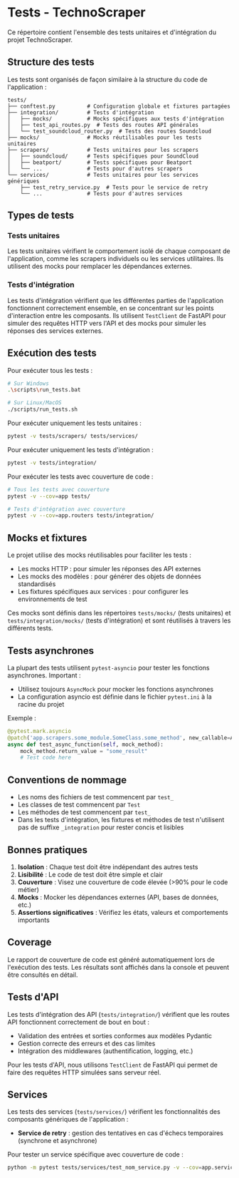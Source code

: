 # Tests - TechnoScraper

Ce répertoire contient l'ensemble des tests unitaires et d'intégration du projet TechnoScraper.

## Structure des tests

Les tests sont organisés de façon similaire à la structure du code de l'application :

```
tests/
├── conftest.py          # Configuration globale et fixtures partagées
├── integration/         # Tests d'intégration
│   ├── mocks/           # Mocks spécifiques aux tests d'intégration
│   ├── test_api_routes.py  # Tests des routes API générales
│   └── test_soundcloud_router.py  # Tests des routes Soundcloud
├── mocks/               # Mocks réutilisables pour les tests unitaires
├── scrapers/            # Tests unitaires pour les scrapers
│   ├── soundcloud/      # Tests spécifiques pour SoundCloud
│   ├── beatport/        # Tests spécifiques pour Beatport 
│   └── ...              # Tests pour d'autres scrapers
└── services/            # Tests unitaires pour les services génériques
    ├── test_retry_service.py  # Tests pour le service de retry
    └── ...              # Tests pour d'autres services
```

## Types de tests

### Tests unitaires

Les tests unitaires vérifient le comportement isolé de chaque composant de l'application, comme les scrapers individuels ou les services utilitaires. Ils utilisent des mocks pour remplacer les dépendances externes.

### Tests d'intégration

Les tests d'intégration vérifient que les différentes parties de l'application fonctionnent correctement ensemble, en se concentrant sur les points d'interaction entre les composants. Ils utilisent `TestClient` de FastAPI pour simuler des requêtes HTTP vers l'API et des mocks pour simuler les réponses des services externes.

## Exécution des tests

Pour exécuter tous les tests :

```bash
# Sur Windows
.\scripts\run_tests.bat

# Sur Linux/MacOS
./scripts/run_tests.sh
```

Pour exécuter uniquement les tests unitaires :

```bash
pytest -v tests/scrapers/ tests/services/
```

Pour exécuter uniquement les tests d'intégration :

```bash
pytest -v tests/integration/
```

Pour exécuter les tests avec couverture de code :

```bash
# Tous les tests avec couverture
pytest -v --cov=app tests/

# Tests d'intégration avec couverture
pytest -v --cov=app.routers tests/integration/
```

## Mocks et fixtures

Le projet utilise des mocks réutilisables pour faciliter les tests :

- Les mocks HTTP : pour simuler les réponses des API externes
- Les mocks des modèles : pour générer des objets de données standardisés
- Les fixtures spécifiques aux services : pour configurer les environnements de test

Ces mocks sont définis dans les répertoires `tests/mocks/` (tests unitaires) et `tests/integration/mocks/` (tests d'intégration) et sont réutilisés à travers les différents tests.

## Tests asynchrones

La plupart des tests utilisent `pytest-asyncio` pour tester les fonctions asynchrones.
Important : 
- Utilisez toujours `AsyncMock` pour mocker les fonctions asynchrones
- La configuration asyncio est définie dans le fichier `pytest.ini` à la racine du projet

Exemple :
```python
@pytest.mark.asyncio
@patch('app.scrapers.some_module.SomeClass.some_method', new_callable=AsyncMock)
async def test_async_function(self, mock_method):
    mock_method.return_value = "some_result"
    # Test code here
```

## Conventions de nommage

- Les noms des fichiers de test commencent par `test_`
- Les classes de test commencent par `Test`
- Les méthodes de test commencent par `test_`
- Dans les tests d'intégration, les fixtures et méthodes de test n'utilisent pas de suffixe `_integration` pour rester concis et lisibles

## Bonnes pratiques

1. **Isolation** : Chaque test doit être indépendant des autres tests
2. **Lisibilité** : Le code de test doit être simple et clair
3. **Couverture** : Visez une couverture de code élevée (>90% pour le code métier)
4. **Mocks** : Mocker les dépendances externes (API, bases de données, etc.)
5. **Assertions significatives** : Vérifiez les états, valeurs et comportements importants

## Coverage

Le rapport de couverture de code est généré automatiquement lors de l'exécution des tests. 
Les résultats sont affichés dans la console et peuvent être consultés en détail.

## Tests d'API

Les tests d'intégration des API (`tests/integration/`) vérifient que les routes API fonctionnent correctement de bout en bout :

- Validation des entrées et sorties conformes aux modèles Pydantic
- Gestion correcte des erreurs et des cas limites
- Intégration des middlewares (authentification, logging, etc.)

Pour les tests d'API, nous utilisons `TestClient` de FastAPI qui permet de faire des requêtes HTTP simulées sans serveur réel.

## Services

Les tests des services (`tests/services/`) vérifient les fonctionnalités des composants génériques de l'application :

- **Service de retry** : gestion des tentatives en cas d'échecs temporaires (synchrone et asynchrone)

Pour tester un service spécifique avec couverture de code :

```bash
python -m pytest tests/services/test_nom_service.py -v --cov=app.services.nom_service
``` 
